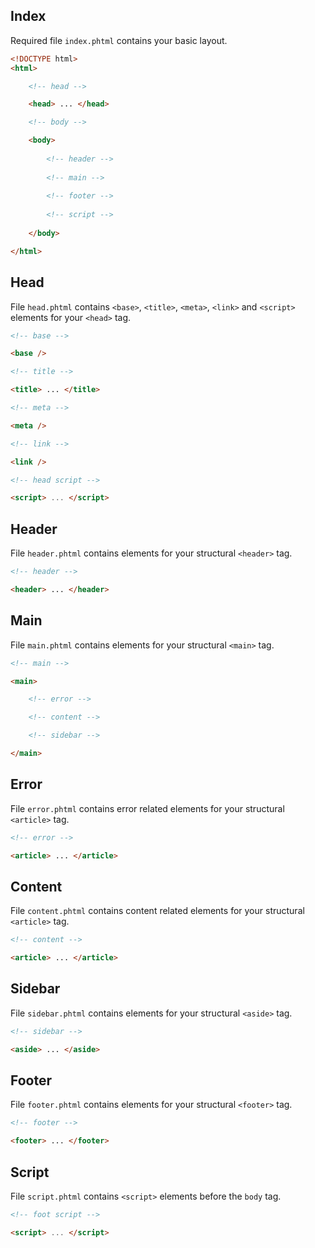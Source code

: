Index
-----

Required file `index.phtml` contains your basic layout.

```html
<!DOCTYPE html>
<html>

	<!-- head -->

	<head> ... </head>

	<!-- body -->

	<body>
	
		<!-- header -->
		
		<!-- main -->
		
		<!-- footer -->
		
		<!-- script -->
	
	</body>

</html>
```


Head
----

File `head.phtml` contains `<base>`, `<title>`, `<meta>`, `<link>` and `<script>` elements for your `<head>` tag.

```html
<!-- base -->

<base />

<!-- title -->

<title> ... </title>

<!-- meta -->

<meta />

<!-- link -->

<link />

<!-- head script -->

<script> ... </script>
```


Header
------

File `header.phtml` contains elements for your structural `<header>` tag.

```html
<!-- header -->

<header> ... </header>
```


Main
----

File `main.phtml` contains elements for your structural `<main>` tag.

```html
<!-- main -->

<main>

	<!-- error -->

	<!-- content -->

	<!-- sidebar -->

</main>
```


Error
-----

File `error.phtml` contains error related elements for your structural `<article>` tag.

```html
<!-- error -->

<article> ... </article>
```


Content
-------

File `content.phtml` contains content related elements for your structural `<article>` tag.

```html
<!-- content -->

<article> ... </article>
```


Sidebar
-------

File `sidebar.phtml` contains elements for your structural `<aside>` tag.

```html
<!-- sidebar -->

<aside> ... </aside>
```


Footer
------

File `footer.phtml` contains elements for your structural `<footer>` tag.

```html
<!-- footer -->

<footer> ... </footer>
```


Script
------

File `script.phtml` contains `<script>` elements before the `body` tag.

```html
<!-- foot script -->

<script> ... </script>
```
